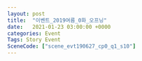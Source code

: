 ```yaml
---
layout: post
title:  "이벤트_2019여름_0화_오프닝"
date:   2021-01-23 03:00:00 +0000
categories: Event
Tags: Story Event
SceneCode: ["scene_evt190627_cp0_q1_s10"]
---
```

